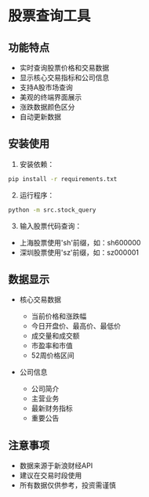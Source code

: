 # 股票查询工具

## 功能特点

- 实时查询股票价格和交易数据
- 显示核心交易指标和公司信息
- 支持A股市场查询
- 美观的终端界面展示
- 涨跌数据颜色区分
- 自动更新数据

## 安装使用

1. 安装依赖：
```bash
pip install -r requirements.txt
```

2. 运行程序：
```bash
python -m src.stock_query
```

3. 输入股票代码查询：
- 上海股票使用'sh'前缀，如：sh600000
- 深圳股票使用'sz'前缀，如：sz000001

## 数据显示

- 核心交易数据
  - 当前价格和涨跌幅
  - 今日开盘价、最高价、最低价
  - 成交量和成交额
  - 市盈率和市值
  - 52周价格区间

- 公司信息
  - 公司简介
  - 主营业务
  - 最新财务指标
  - 重要公告

## 注意事项

- 数据来源于新浪财经API
- 建议在交易时段使用
- 所有数据仅供参考，投资需谨慎